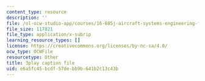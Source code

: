 ```yaml
---
content_type: resource
description: ''
file: /ol-ocw-studio-app/courses/16-885j-aircraft-systems-engineering-fall-2005/e6a5fc45bcdf57debb9b641b2c13c43b_iiYhQtGpRhc.vtt
file_size: 117821
file_type: application/x-subrip
learning_resource_types: []
license: https://creativecommons.org/licenses/by-nc-sa/4.0/
ocw_type: OCWFile
resourcetype: Other
title: 3play caption file
uid: e6a5fc45-bcdf-57de-bb9b-641b2c13c43b
---
```

